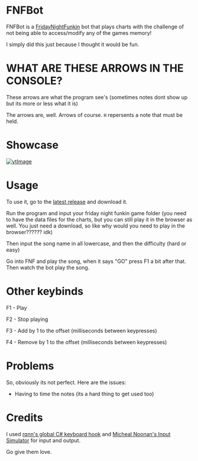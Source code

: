 # FNFBot
FNFBot is a [FridayNightFunkin](https://ninja-muffin24.itch.io/funkin) bot that plays charts with the challenge of not being able to access/modify any of the games memory!

I simply did this just because I thought it would be fun.

# WHAT ARE THESE ARROWS IN THE CONSOLE?

These arrows are what the program see's (sometimes notes dont show up but its more or less what it is)

The arrows are, well. Arrows of course.
`H` repersents a note that must be held.

# Showcase
[![ytImage](https://img.youtube.com/vi/yFKJskWfiG8/0.jpg)](https://www.youtube.com/watch?v=yFKJskWfiG8)

# Usage
To use it, go to the [latest release](https://github.com/KadeDev/FNFBot/releases/latest) and download it.

Run the program and input your friday night funkin game folder (you need to have the data files for the charts, but you can still play it in the browser as well. You just need a download, so like why would you need to play in the browser?????? idk)

Then input the song name in all lowercase, and then the difficulty (hard or easy)

Go into FNF and play the song, when it says "GO" press F1 a bit after that.
Then watch the bot play the song.

# Other keybinds
F1 - Play

F2 - Stop playing

F3 - Add by 1 to the offset (milliseconds between keypresses)

F4 - Remove by 1 to the offset (milliseconds between keypresses)

# Problems
So, obviously its not perfect.
Here are the issues:

- Having to time the notes (its a hard thing to get used too)

# Credits
I used [rqnn's global C# keyboard hook](https://stackoverflow.com/a/46014022) and [Micheal Noonan's Input Simulator](https://github.com/michaelnoonan/inputsimulator) for input and output.

Go give them love.
